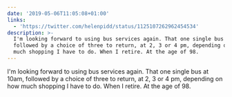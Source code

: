 ```yaml
---
date: '2019-05-06T11:05:08+01:00'
links:
  - 'https://twitter.com/helenpidd/status/1125107262962454534'
description: >-
  I'm looking forward to using bus services again. That one single bus at 10am,
  followed by a choice of three to return, at 2, 3 or 4 pm, depending on how
  much shopping I have to do. When I retire. At the age of 98.
---
```

I'm looking forward to using bus services again. That one single bus at 10am, followed by a choice of three to return, at 2, 3 or 4 pm, depending on how much shopping I have to do. When I retire. At the age of 98. 
